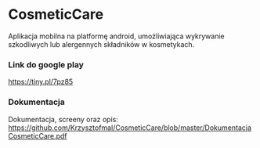 # CosmeticCare

Aplikacja mobilna na platformę android, umożliwiająca wykrywanie szkodliwych lub alergennych składników w kosmetykach.


### Link do google play
https://tiny.pl/7pz85


### Dokumentacja
Dokumentacja, screeny oraz opis:
https://github.com/Krzysztofmal/CosmeticCare/blob/master/DokumentacjaCosmeticCare.pdf

